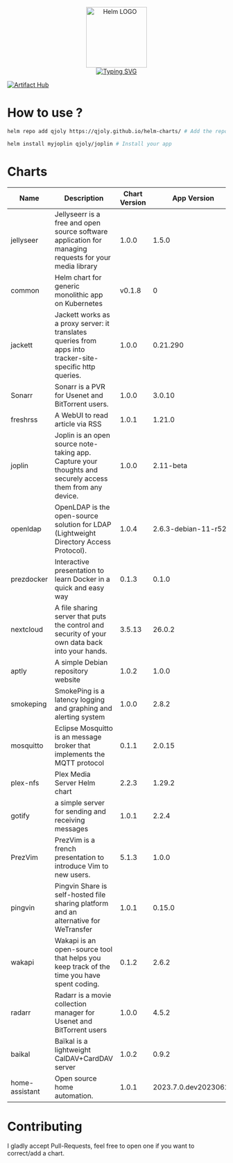 <p align="center">
    <img src="https://helm.sh/img/helm.svg" width="140px" alt="Helm LOGO"/>
    <br>
    <a href="https://qjoly.github.io/helm-charts"><img src="https://readme-typing-svg.herokuapp.com?font=Fira+Code&pause=1000&color=0F1689&background=FFFFFF00&center=true&vCenter=true&width=435&lines=QJOLY’s+Chart+Repository;qjoly.github.io%2Fhelm-charts;+Feel+free+to+contribute" alt="Typing SVG" /></a>
</p>

[![Artifact Hub](https://img.shields.io/endpoint?url=https://artifacthub.io/badge/repository/qjoly)](https://artifacthub.io/packages/search?repo=qjoly)

# How to use ? 

```bash
helm repo add qjoly https://qjoly.github.io/helm-charts/ # Add the repo to your helm
```
```bash
helm install myjoplin qjoly/joplin # Install your app
```

# Charts

| Name  | Description | Chart Version | App Version |
|-------|-------------|---------------|-------------|
| jellyseer | Jellyseerr is a free and open source software application for managing requests for your media library | 1.0.0 | 1.5.0 |
| common | Helm chart for generic monolithic app on Kubernetes | v0.1.8 | 0 |
| jackett | Jackett works as a proxy server: it translates queries from apps into tracker-site-specific http queries. | 1.0.0 | 0.21.290 |
| Sonarr | Sonarr is a PVR for Usenet and BitTorrent users. | 1.0.0 | 3.0.10 |
| freshrss | A WebUI to read article via RSS | 1.0.1 | 1.21.0 |
| joplin | Joplin is an open source note-taking app. Capture your thoughts and securely access them from any device. | 1.0.0 | 2.11-beta |
| openldap | OpenLDAP is the open-source solution for LDAP (Lightweight Directory Access Protocol). | 1.0.4 | 2.6.3-debian-11-r52 |
| prezdocker | Interactive presentation to learn Docker in a quick and easy way | 0.1.3 | 0.1.0 |
| nextcloud | A file sharing server that puts the control and security of your own data back into your hands. | 3.5.13 | 26.0.2 |
| aptly | A simple Debian repository website | 1.0.2 | 1.0.0 |
| smokeping | SmokePing is a latency logging and graphing and alerting system | 1.0.0 | 2.8.2 |
| mosquitto | Eclipse Mosquitto is an message broker that implements the MQTT protocol | 0.1.1 | 2.0.15 |
| plex-nfs | Plex Media Server Helm chart | 2.2.3 | 1.29.2 |
| gotify | a simple server for sending and receiving messages | 1.0.1 | 2.2.4 |
| PrezVim | PrezVim is a french presentation to introduce Vim to new users. | 5.1.3 | 1.0.0 |
| pingvin | Pingvin Share is self-hosted file sharing platform and an alternative for WeTransfer | 1.0.1 | 0.15.0 |
| wakapi | Wakapi is an open-source tool that helps you keep track of the time you have spent coding. | 0.1.2 | 2.6.2 |
| radarr | Radarr is a movie collection manager for Usenet and BitTorrent users | 1.0.0 | 4.5.2 |
| baikal | Baïkal is a lightweight CalDAV+CardDAV server | 1.0.2 | 0.9.2 |
| home-assistant | Open source home automation. | 1.0.1 | 2023.7.0.dev20230622 |



# Contributing 

I gladly accept Pull-Requests, feel free to open one if you want to correct/add a chart. 
